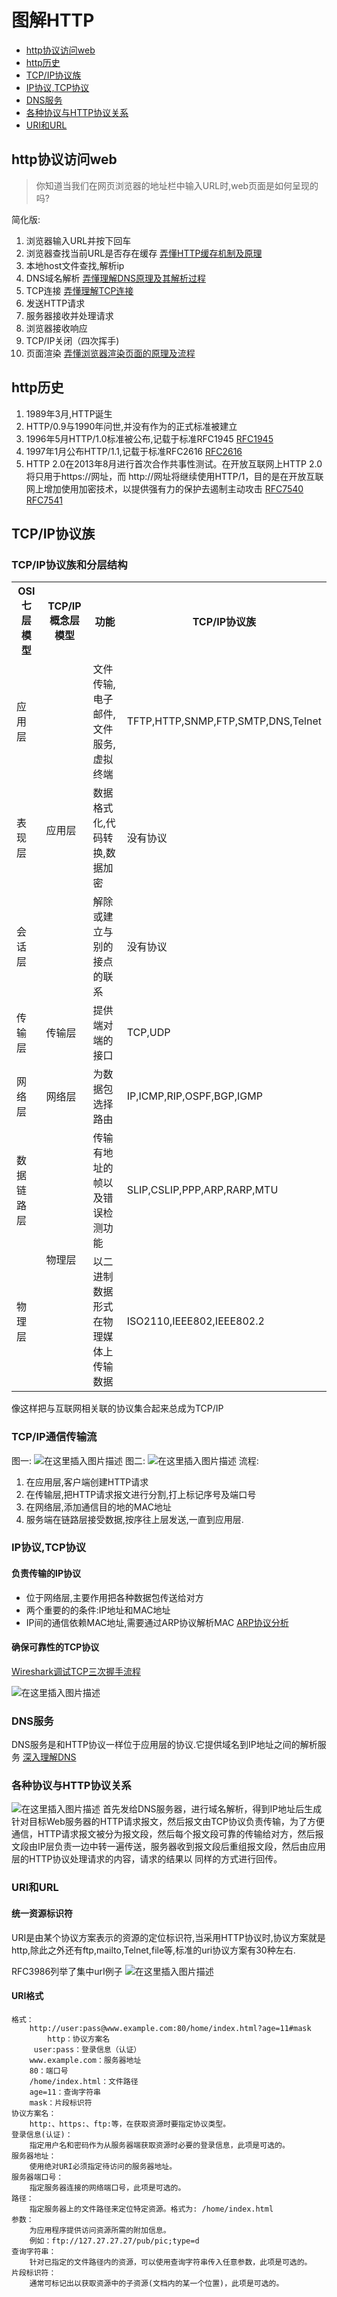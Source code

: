 ﻿# 图解HTTP
- [http协议访问web](#http协议访问web)
- [http历史](#http历史)
-  [TCP/IP协议族](#TCP/IP协议族)
-  [IP协议,TCP协议](#IP协议,TCP协议)
- [DNS服务](#DNS服务)
- [各种协议与HTTP协议关系](#各种协议与HTTP协议关系)
- [URI和URL](#URI和URL)

## http协议访问web
>你知道当我们在网页浏览器的地址栏中输入URL时,web页面是如何呈现的吗?

简化版:
 1. 浏览器输入URL并按下回车
 2. 浏览器查找当前URL是否存在缓存
 [弄懂HTTP缓存机制及原理](https://www.cnblogs.com/chenqf/p/6386163.html)
 3. 本地host文件查找,解析ip
 4. DNS域名解析
 [弄懂理解DNS原理及其解析过程](https://www.cnblogs.com/gopark/p/8430916.html)
 5. TCP连接
  [弄懂理解TCP连接](https://www.cnblogs.com/xpfeia/p/10885726.html)
 6. 发送HTTP请求
 7. 服务器接收并处理请求
 8. 浏览器接收响应
 9. TCP/IP关闭（四次挥手)
 10. 页面渲染 
   [弄懂浏览器渲染页面的原理及流程](https://www.cnblogs.com/chenyoumei/p/9156849.html)
  
## http历史
   
 1. 1989年3月,HTTP诞生
 2. HTTP/0.9与1990年问世,并没有作为的正式标准被建立
 3. 1996年5月HTTP/1.0标准被公布,记载于标准RFC1945
 [RFC1945](https://www.ietf.org/rfc/rfc1945.txt)
 4. 1997年1月公布HTTP/1.1,记载于标准RFC2616
 [RFC2616](https://www.ietf.org/rfc/rfc2616.txt)
5. HTTP 2.0在2013年8月进行首次合作共事性测试。在开放互联网上HTTP 2.0将只用于https://网址，而 http://网址将继续使用HTTP/1，目的是在开放互联网上增加使用加密技术，以提供强有力的保护去遏制主动攻击 
  [RFC7540](https://www.rfc-editor.org/rfc/rfc7540.txt)
 [RFC7541](https://www.rfc-editor.org/rfc/rfc7541.txt)
## TCP/IP协议族
### TCP/IP协议族和分层结构
<table>
	<tr>
	    <th>OSI七层模型</th>
	    <th>TCP/IP概念层模型</th>
	    <th>功能</th> 
	    <th>TCP/IP协议族</th>   
	</tr >
	<tr>
		<td>应用层</td>
		<td rowspan="3">应用层</td>
		<td>文件传输,电子邮件,文件服务,虚拟终端</td>
		<td>TFTP,HTTP,SNMP,FTP,SMTP,DNS,Telnet</td>
	</tr>
	<tr>
		<td>表现层</td>
		<td>数据格式化,代码转换,数据加密</td>
		<td>没有协议</td>
	</tr>
	<tr>
		<td>会话层</td>
		<td>解除或建立与别的接点的联系</td>
		<td>没有协议</td>
	</tr>
	<tr>
		<td>传输层</td>
		<td>传输层</td>
		<td>提供端对端的接口</td>
		<td>TCP,UDP</td>
	</tr>
	<tr>
		<td>网络层</td>
		<td>网络层</td>
		<td>为数据包选择路由</td>
		<td>IP,ICMP,RIP,OSPF,BGP,IGMP</td>
	</tr>
	<tr>
		<td>数据链路层</td>
		<td rowspan="2">物理层</td>
		<td>传输有地址的帧以及错误检测功能</td>
		<td>SLIP,CSLIP,PPP,ARP,RARP,MTU</td>
	</tr>
	<tr>
		<td>物理层</td>
		<td>以二进制数据形式在物理媒体上传输数据</td>
		<td>ISO2110,IEEE802,IEEE802.2</td>
	</tr>
</table>
像这样把与互联网相关联的协议集合起来总成为TCP/IP

### TCP/IP通信传输流
图一:
![在这里插入图片描述](https://img-blog.csdnimg.cn/2020110410044873.png?x-oss-process=image/watermark,type_ZmFuZ3poZW5naGVpdGk,shadow_10,text_aHR0cHM6Ly9ibG9nLmNzZG4ubmV0L2tlbl9kaW5n,size_16,color_FFFFFF,t_70#pic_center)
图二:
![在这里插入图片描述](https://img-blog.csdnimg.cn/20201104103419856.png?x-oss-process=image/watermark,type_ZmFuZ3poZW5naGVpdGk,shadow_10,text_aHR0cHM6Ly9ibG9nLmNzZG4ubmV0L2tlbl9kaW5n,size_16,color_FFFFFF,t_70#pic_center)
流程:
 1. 在应用层,客户端创建HTTP请求
 2. 在传输层,把HTTP请求报文进行分割,打上标记序号及端口号
 3. 在网络层,添加通信目的地的MAC地址
 4. 服务端在链路层接受数据,按序往上层发送,一直到应用层.
### IP协议,TCP协议
#### 负责传输的IP协议
- 位于网络层,主要作用把各种数据包传送给对方
- 两个重要的的条件:IP地址和MAC地址
- IP间的通信依赖MAC地址,需要通过ARP协议解析MAC
[ARP协议分析](https://www.cnblogs.com/kylinos/p/8336245.html)
#### 确保可靠性的TCP协议
[Wireshark调试TCP三次握手流程](https://blog.csdn.net/ken_ding/article/details/109488343)

![在这里插入图片描述](https://img-blog.csdnimg.cn/20201104143133212.png?x-oss-process=image/watermark,type_ZmFuZ3poZW5naGVpdGk,shadow_10,text_aHR0cHM6Ly9ibG9nLmNzZG4ubmV0L2tlbl9kaW5n,size_16,color_FFFFFF,t_70#pic_center)

### DNS服务
DNS服务是和HTTP协议一样位于应用层的协议.它提供域名到IP地址之间的解析服务
[深入理解DNS](https://www.cnblogs.com/willLin/p/11887289.html)
### 各种协议与HTTP协议关系
![在这里插入图片描述](https://img-blog.csdnimg.cn/20201104144135846.png?x-oss-process=image/watermark,type_ZmFuZ3poZW5naGVpdGk,shadow_10,text_aHR0cHM6Ly9ibG9nLmNzZG4ubmV0L2tlbl9kaW5n,size_16,color_FFFFFF,t_70#pic_center)
首先发给DNS服务器，进行域名解析，得到IP地址后生成针对目标Web服务器的HTTP请求报文，然后报文由TCP协议负责传输，为了方便通信，HTTP请求报文被分为报文段，然后每个报文段可靠的传输给对方，然后报文段由IP层负责一边中转一遍传送，服务器收到报文段后重组报文段，然后由应用层的HTTP协议处理请求的内容，请求的结果以 同样的方式进行回传。
### URI和URL
#### 统一资源标识符
URI是由某个协议方案表示的资源的定位标识符,当采用HTTP协议时,协议方案就是http,除此之外还有ftp,mailto,Telnet,file等,标准的uri协议方案有30种左右.

RFC3986列举了集中urI例子
![在这里插入图片描述](https://img-blog.csdnimg.cn/20201104151154673.png?x-oss-process=image/watermark,type_ZmFuZ3poZW5naGVpdGk,shadow_10,text_aHR0cHM6Ly9ibG9nLmNzZG4ubmV0L2tlbl9kaW5n,size_16,color_FFFFFF,t_70#pic_center)
#### URI格式
```
格式：
	http://user:pass@www.example.com:80/home/index.html?age=11#mask
		http：协议方案名
	 user:pass：登录信息（认证）
	www.example.com：服务器地址
	80：端口号
	/home/index.html：文件路径
	age=11：查询字符串
	mask：片段标识符
协议方案名：
	http:、https:、ftp:等，在获取资源时要指定协议类型。
登录信息(认证)：
	指定用户名和密码作为从服务器端获取资源时必要的登录信息，此项是可选的。
服务器地址：
	使用绝对URI必须指定待访问的服务器地址。
服务器端口号：
	指定服务器连接的网络端口号，此项是可选的。
路径：
	指定服务器上的文件路径来定位特定资源。格式为: /home/index.html
参数：
	为应用程序提供访问资源所需的附加信息。
	例如：ftp://127.27.27.27/pub/pic;type=d
查询字符串：
	针对已指定的文件路径内的资源，可以使用查询字符串传入任意参数，此项是可选的。
片段标识符：
	通常可标记出以获取资源中的子资源(文档内的某一个位置)，此项是可选的。
```

